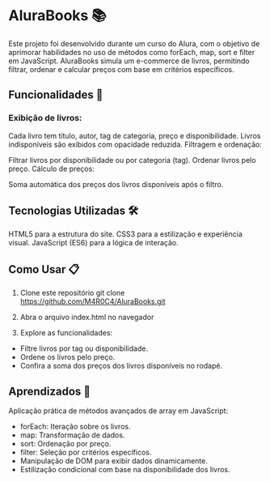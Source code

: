 # AluraBooks 📚
Este projeto foi desenvolvido durante um curso do Alura, com o objetivo de aprimorar habilidades no uso de métodos como forEach, map, sort e filter em JavaScript. AluraBooks simula um e-commerce de livros, permitindo filtrar, ordenar e calcular preços com base em critérios específicos.
## Funcionalidades 🚀
### Exibição de livros:

Cada livro tem título, autor, tag de categoria, preço e disponibilidade.
Livros indisponíveis são exibidos com opacidade reduzida.
Filtragem e ordenação:

Filtrar livros por disponibilidade ou por categoria (tag).
Ordenar livros pelo preço.
Cálculo de preços:

Soma automática dos preços dos livros disponíveis após o filtro.
## Tecnologias Utilizadas 🛠️
HTML5 para a estrutura do site.
CSS3 para a estilização e experiência visual.
JavaScript (ES6) para a lógica de interação.

## Como Usar 📋

1. Clone este repositório
git clone https://github.com/M4R0C4/AluraBooks.git

2. Abra o arquivo index.html no navegador
3. Explore as funcionalidades:
- Filtre livros por tag ou disponibilidade.
- Ordene os livros pelo preço.
- Confira a soma dos preços dos livros disponíveis no rodapé.

## Aprendizados 🎯
Aplicação prática de métodos avançados de array em JavaScript:
- forEach: Iteração sobre os livros.
- map: Transformação de dados.
- sort: Ordenação por preço.
- filter: Seleção por critérios específicos.
- Manipulação de DOM para exibir dados dinamicamente.
- Estilização condicional com base na disponibilidade dos livros.

